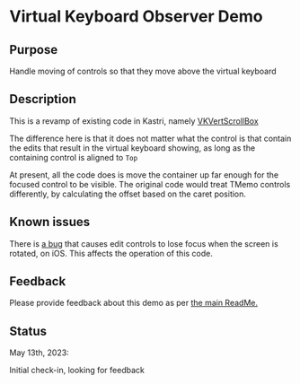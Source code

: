 # Virtual Keyboard Observer Demo

## Purpose

Handle moving of controls so that they move above the virtual keyboard

## Description

This is a revamp of existing code in Kastri, namely [VKVertScrollBox](https://github.com/DelphiWorlds/Kastri/tree/master/Demos/VKVertScrollbox)

The difference here is that it does not matter what the control is that contain the edits that result in the virtual keyboard showing, as long as the containing control is aligned to `Top`

At present, all the code does is move the container up far enough for the focused control to be visible. The original code would treat TMemo controls differently, by calculating the offset based on the caret position.

## Known issues

There is [a bug](https://quality.embarcadero.com/browse/RSP-41684) that causes edit controls to lose focus when the screen is rotated, on iOS. This affects the operation of this code.

## Feedback

Please provide feedback about this demo as per [the main ReadMe.](https://github.com/DelphiWorlds/Playground/blob/main/Readme.md)

## Status 

May 13th, 2023:

Initial check-in, looking for feedback



